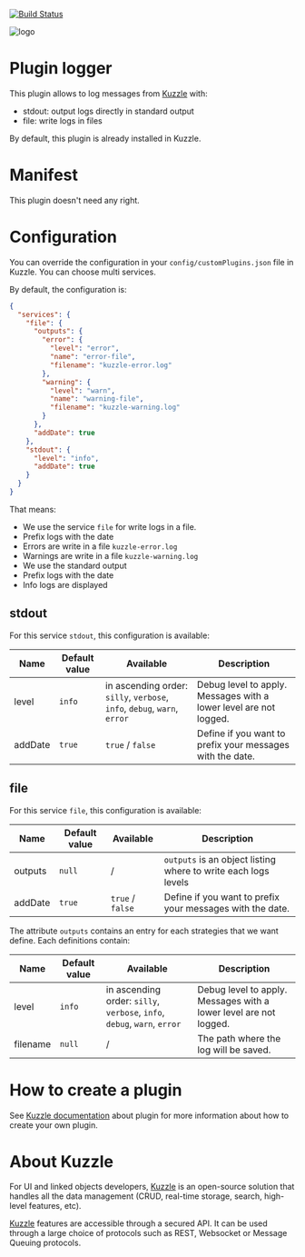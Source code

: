 [![Build Status](https://travis-ci.org/kuzzleio/kuzzle-plugin-logger.svg?branch=master)](https://travis-ci.org/kuzzleio/kuzzle-plugin-logger)

![logo](https://raw.githubusercontent.com/kuzzleio/kuzzle/master/docs/images/logo.png)

# Plugin logger

This plugin allows to log messages from [Kuzzle](https://github.com/kuzzleio/kuzzle) with:
* stdout: output logs directly in standard output
* file: write logs in files

By default, this plugin is already installed in Kuzzle.

# Manifest

This plugin doesn't need any right.

# Configuration

You can override the configuration in your `config/customPlugins.json` file in Kuzzle.
You can choose multi services.

By default, the configuration is:

```json
{
  "services": {
    "file": {
      "outputs": {
        "error": {
          "level": "error",
          "name": "error-file",
          "filename": "kuzzle-error.log"
        },
        "warning": {
          "level": "warn",
          "name": "warning-file",
          "filename": "kuzzle-warning.log"
        }
      },
      "addDate": true
    },
    "stdout": {
      "level": "info",
      "addDate": true
    }
  }
}
```

That means:
* We use the service `file` for write logs in a file.
 * Prefix logs with the date
 * Errors are write in a file `kuzzle-error.log`
 * Warnings are write in a file `kuzzle-warning.log`
* We use the standard output
 * Prefix logs with the date
 * Info logs are displayed

## stdout

For this service `stdout`, this configuration is available:

| Name | Default value | Available | Description                 |
|------|---------------|-----------|-----------------------------|
| level | `info`   | in ascending order: `silly`, `verbose`, `info`, `debug`, `warn`, `error` | Debug level to apply. Messages with a lower level are not logged. |
| addDate | `true` | `true` / `false` | Define if you want to prefix your messages with the date. |

## file

For this service `file`, this configuration is available:

| Name | Default value | Available | Description                 |
|------|---------------|-----------|-----------------------------|
| outputs | `null` | / | `outputs` is an object listing where to write each logs levels |
| addDate | `true` | `true` / `false` | Define if you want to prefix your messages with the date. |


The attribute `outputs` contains an entry for each strategies that we want define. Each definitions contain:

| Name | Default value | Available | Description                 |
|------|---------------|-----------|-----------------------------|
| level | `info`   | in ascending order: `silly`, `verbose`, `info`, `debug`, `warn`, `error` | Debug level to apply. Messages with a lower level are not logged. |
| filename | `null` | / | The path where the log will be saved. |

# How to create a plugin

See [Kuzzle documentation](https://github.com/kuzzleio/kuzzle/blob/develop/docs/plugins.md) about plugin for more information about how to create your own plugin.

# About Kuzzle

For UI and linked objects developers, [Kuzzle](https://github.com/kuzzleio/kuzzle) is an open-source solution that handles all the data management
(CRUD, real-time storage, search, high-level features, etc).

[Kuzzle](https://github.com/kuzzleio/kuzzle) features are accessible through a secured API. It can be used through a large choice of protocols such as REST, Websocket or Message Queuing protocols.